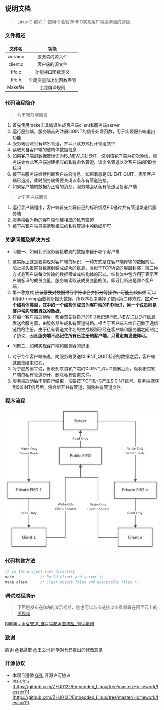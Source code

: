 ## 说明文档

> Linux C 编程： 使用命名管道FIFO实现客户端服务器的通信

### 文件概述

| 文件名 | 功能 |
| :----------: | :-----------: |
| server.c | 服务端的源文件 |
| client.c | 客户端的源文件 |
| fifo.c | 功能接口函数定义 |
| fifo.h | 全局变量和功能函数声明 |
| Makefile | 工程编译规则 |

### 代码流程简介

> 对于服务端而言

1. 首先使用make工具编译生成客户端client和服务端server
2. 运行服务端，服务端首先注册SIGINT的信号处理函数，用于实现服务端退出功能
3. 服务端创建公有命名管道，并以只读方式打开管道文件
4. 读取来自客户端的结构体数据信息
5. 如果客户端的数据被标识为IS_NEW_CLIENT，说明该客户端为初次通信，服务端会为此客户端创建相应的私有命名管道，该命名管道以次客户端的PID为标识
6. 接下来服务端继续判断客户端的消息，如果消息是CLIENT_QUIT，表示客户端已退出，此时服务端需要关闭该条私有管道链接。
7. 如果客户端的数据为正常的消息，服务端会从私有管道回复客户端

> 对于客户端而言

1. 运行客户端程序，客户端首先会将自己的标识信息PID通过共有管道发送给服务端
2. 服务端会为新的客户端创建相应的私有管道
3. 接下来客户端只需读取相应的私有管道中的数据即可

### 关键问题及解决方式

* 问题一、如何判断服务器接收到的数据来自于哪个客户端
1. 这实际上就是要实现对客户端的标识，一种方式是在客户端传输的数据前后，加上报头报尾将数据封装成成块的信息，类似于TCP协议的层层封装；第二种方式是客户端每次传输的数据都做成结构体的形式，结构体中包含用于表示客户端标识的成员变量，服务端读取该成员变量的值，即可判断出是哪个客户端。
2. 第一种方式 ~~应该需要对数据进行字符串合并拆分等操作，可能比较麻烦~~ 可以利用strncmp函数判断报头数据，~~所以~~本程序选择了使用第二种方式。**定义一个结构体类型，其中的一个结构体成员为客户端的PID标识，另一个成员则是客户端实际要发送的数据。**
3. 在每个客户端启动后，都会首先将自己的PID标识连同IS_NEW_CLIENT信息发送给服务器，由服务器生成私有管道链路，相当于客户端去给自己做了通信链路的注册。由于私有管道文件名的生成规则已经在客户端和服务器之间制定了协议，因此**服务端不必记住所有已注册的客户端，只需定向发送即可。**

* 问题二、如何实现客户端和服务器的退出
1. 对于每个客户端来说，向服务端发送CLIENT_QUIT标识的数据之后，客户端就直接结束进程。
2. 对于服务器来说，当收到来自客户端的CLIENT_QUIT数据之后，就将相应客户端的私有管道断开，删除私有管道文件。
3. 服务端启动后不能自行结束，需要按下CTRL+C产生SIGINT信号。服务端捕获到SIGINT信号后，将会断开共有管道，删除共有管道文件。

### 程序流程

![lesson11_flow](https://github.com/ZHJ0125/Embedded_Linux/blob/master/Image/Homework/lesson11/lesson11_flow.png)


### 代码构建方法

```c
// In the project root directory
make            /* Build client and server */
make clean      /* Clear object files and executable files */
```

### 调试过程演示

> 下面是发布在B站的演示视频，您也可以点击链接以查看部署在阿里云上的[原视频](http://47.95.13.239/Study/Linux/image/lesson11_debug.mp4)

[BiliBili - 命名管道_客户端服务器模型_测试视频](https://www.bilibili.com/video/BV1ne41147xk/)

### 致谢

感谢 @葛晟宏 @王文州 同学对代码提出的修改意见

### 开源协议

* 本项目遵循 [GPL](https://github.com/ZHJ0125/Embedded_Linux/blob/master/LICENSE) 开源许可协议
* 项目地址 [https://github.com/ZHJ0125/Embedded_Linux/tree/master/Homework/lesson11](https://github.com/ZHJ0125/Embedded_Linux/tree/master/Homework/lesson11)
